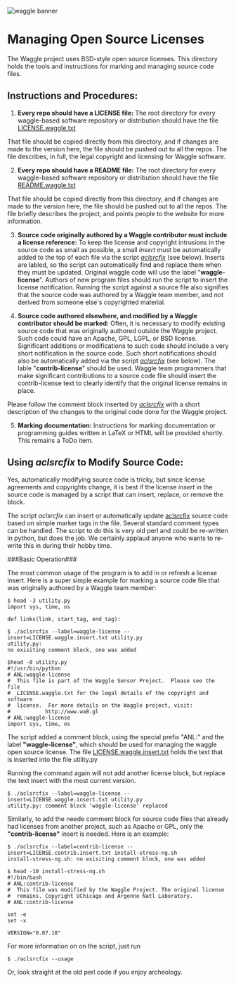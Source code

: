 <!--
waggle_topic=/waggle/organization
-->

![waggle banner](http://www.mcs.anl.gov/research/projects/waggle/docs/Img/banner.png)

# Managing Open Source Licenses

The Waggle project uses BSD-style open source licenses.  This directory holds the tools and instructions for marking and managing source code files.

## Instructions and Procedures:

1. **Every repo should have a LICENSE file:** The root directory for
every waggle-based software repository or distribution should have the
file [LICENSE.waggle.txt](https://github.com/waggle-sensor/waggle/blob/master/utils/open_source_license/LICENSE.waggle.txt)

 That file should be copied directly from
this directory, and if changes are made to the version here, the file
should be pushed out to all the repos.  The file describes, in full,
the legal copyright and licensing for Waggle software.

2. **Every repo should have a README file:** The root directory for
every waggle-based software repository or distribution should have the
file [README.waggle.txt](https://github.com/waggle-sensor/waggle/blob/master/utils/open_source_license/README.waggle.txt)

 That file should be copied directly from
this directory, and if changes are made to the version here, the file
should be pushed out to all the repos. The file briefly describes the
project, and points people to the website for more information.

3. **Source code originally authored by a Waggle contributor must
include a license reference:** To keep the license and copyright
intrusions in the source code as small as possible, a small *insert*
must be automatically added to the top of each file via the script
[*aclsrcfix*](https://github.com/waggle-sensor/waggle/blob/master/utils/open_source_license/aclsrcfix) (see below). 
Inserts are labled, so the script can automatically find and replace them when they must be updated. Original waggle code will use the label "**waggle-license**". Authors of new program files should run the
script to insert the license notification. Running the script against
a source file also signifies that the source code was authored by a
Waggle team member, and not derived from someone else's copyrighted
material.

4. **Source code authored elsewhere, and modified by a Waggle
contributor should be marked:** Often, it is necessary to modify
existing source code that was originally authored outside the Waggle
project.  Such code could have an Apache, GPL, LGPL, or BSD license.
Significant additions or modifications to such code should include a
very short notification in the source code.  Such short notifications should also be automatically added via the script [*aclsrcfix*](https://github.com/waggle-sensor/waggle/blob/master/utils/open_source_license/aclsrcfix) (see below). The lable "**contrib-license**" should be used.  Waggle team programmers that make significant contributions to a source code file should insert the contrib-license text to clearly identify that the original license remains in place.  
 
Please follow the comment block inserted by [*aclsrcfix*](https://github.com/waggle-sensor/waggle/blob/master/utils/open_source_license/aclsrcfix) with a short description of the changes to the original code done for the Waggle project.

5. **Marking documentation:**  Instructions for marking documentation or programming guides written in LaTeX or HTML will be provided shortly.  This remains a ToDo item.

 
## Using *aclsrcfix* to Modify Source Code:

Yes, automatically modifying source code is tricky, but since license agreements and copyrights change, it is best if the license *insert* in the source code is managed by a script that can insert, replace, or remove the block.

The script *aclsrcfix* can insert or automatically update
[aclsrcfix](https://github.com/waggle-sensor/waggle/blob/master/utils/open_source_license/aclsrcfix)
source code based on simple marker tags in the file. Several standard comment types can be handled.  The script to do this is very old perl and could be re-written in python, but does the job. We certainly applaud anyone who wants to re-write this in during their hobby time.  

###Basic Operation###

The most common usage of the program is to add in or refresh a license insert.  Here is a super simple example for marking a source code file that was originally authored by a Waggle team member:

```
$ head -3 utility.py
import sys, time, os

def links(link, start_tag, end_tag):

$ ./aclsrcfix --label=waggle-license --insert=LICENSE.waggle.insert.txt utility.py
utility.py:
no exisiting comment block, one was added

$head -8 utility.py
#!/usr/bin/python
# ANL:waggle-license
#  This file is part of the Waggle Sensor Project.  Please see the file
#  LICENSE.waggle.txt for the legal details of the copyright and software
#  license.  For more details on the Waggle project, visit:
#           http://www.wa8.gl
# ANL:waggle-license
import sys, time, os

```

The script added a comment block, using the special prefix "ANL:" and the label **"waggle-license"**, which should be used for managing the waggle open source license.  The file [LICENSE.waggle.insert.txt](https://github.com/waggle-sensor/waggle/blob/master/utils/open_source_license/LICENSE.waggle.insert.txt) holds the text that is inserted into the file utility.py

Running the command again will not add another license block, but replace the text insert with the most current version.

```
$ ./aclsrcfix --label=waggle-license --insert=LICENSE.waggle.insert.txt utility.py
utility.py: comment block 'waggle-license' replaced
```

Similarly, to add the neede comment block for source code files that already had licenses from another project, such as Apache or GPL, only the **"contrib-license"** insert is needed.  Here is an example:

```
$ ./aclsrcfix --label=contrib-license --insert=LICENSE.contrib.insert.txt install-stress-ng.sh
install-stress-ng.sh: no exisiting comment block, one was added

$ head -10 install-stress-ng.sh
#!/bin/bash
# ANL:contrib-license
#  This file was modified by the Waggle Project. The original license
#  remains. Copyright UChicago and Argonne Natl Laboratory.
# ANL:contrib-license

set -e
set -x

VERSION="0.07.18"
```

For more information on on the script, just run

```
$ ./aclsrcfix --usage
```

Or, look straight at the old perl code if you enjoy archeology.


